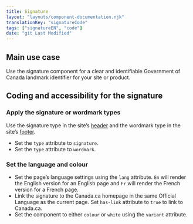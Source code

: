 ```yaml
---
title: Signature
layout: "layouts/component-documentation.njk"
translationKey: "signatureCode"
tags: ["signatureEN", "code"]
date: "git Last Modified"
---
```


## Main use case

Use the signature component for a clear and identifiable Government of Canada landmark identifier for your site or product.

## Coding and accessibility for the signature

### Apply the signature or wordmark types

Use the signature type in the site’s <a href="{{ links.header }}">header</a> and the wordmark type in the site’s <a href="{{ links.footer }}">footer</a>.

- Set the `type` attribute to `signature`.
- Set the `type` attribute to `wordmark`.

### Set the language and colour

- Set the page’s language settings using the `lang` attribute. `En` will render the English version for an English page and `Fr` will render the French version for a French page.
- Link the signature to the Canada.ca homepage in the same Official Language as the current page. Set `has-link` attribute to `true` to link to Canada.ca.
- Set the component to either `colour` or `white` using the `variant` attribute.
